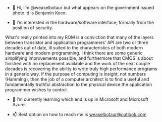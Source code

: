 - 👋 Hi, I’m @weaselbotaur but what appears on the government issued photo id is Benjamin Keen.
  
- 👀 I’m interested in the hardware/software interface, formally from the position of security.

What's really printed into my ROM is a conviction that many
of the layers between transistor and application programmers' API are two or three decades out of date, ill suited to the characteristics of both modern
hardware and modern programming.  I think there are some generic simplifying improvements possible, and furthermore that CMOS is about finished with no
replacement available and the work of the next couple decades is recovering the ability to write truly high performance programs in a generic way.
If the purpose of computing is insight, not numbers (Hamming), then the job of a computer architect is to find a useful and fundamentally truthful
abstraction to the physical device the application programmer wishes to control.

- 🌱 I’m currently learning which end is up in Microsoft and Microsoft Azure.
  
- 📫 Best option on how to reach me is weaselbotaur@outlook.com.

<!---
weaselbotaur/weaselbotaur is a ✨ special ✨ repository because its `README.md` (this file) appears on your GitHub profile.
You can click the Preview link to take a look at your changes.
--->
